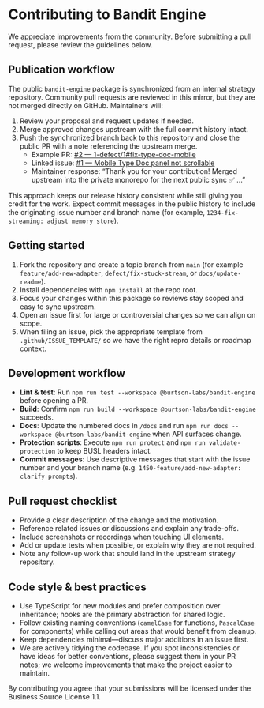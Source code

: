 # Contributing to Bandit Engine

We appreciate improvements from the community. Before submitting a pull request, please review the guidelines below.

## Publication workflow

The public `bandit-engine` package is synchronized from an internal strategy repository. Community pull requests are reviewed in this mirror, but they are not merged directly on GitHub. Maintainers will:

1. Review your proposal and request updates if needed.
2. Merge approved changes upstream with the full commit history intact.
3. Push the synchronized branch back to this repository and close the public PR with a note referencing the upstream merge.
   - Example PR: [#2 — 1-defect/1#fix-type-doc-mobile](https://github.com/Burtson-Labs/bandit-engine/pull/2)
   - Linked issue: [#1 — Mobile Type Doc panel not scrollable](https://github.com/Burtson-Labs/bandit-engine/issues/1)
   - Maintainer response: “Thank you for your contribution! Merged upstream into the private monorepo for the next public sync ✅ …”

This approach keeps our release history consistent while still giving you credit for the work. Expect commit messages in the public history to include the originating issue number and branch name (for example, `1234-fix-streaming: adjust memory store`).

## Getting started

1. Fork the repository and create a topic branch from `main` (for example `feature/add-new-adapter`, `defect/fix-stuck-stream`, or `docs/update-readme`).
2. Install dependencies with `npm install` at the repo root.
3. Focus your changes within this package so reviews stay scoped and easy to sync upstream.
4. Open an issue first for large or controversial changes so we can align on scope.
5. When filing an issue, pick the appropriate template from `.github/ISSUE_TEMPLATE/` so we have the right repro details or roadmap context.

## Development workflow

- **Lint & test**: Run `npm run test --workspace @burtson-labs/bandit-engine` before opening a PR.
- **Build**: Confirm `npm run build --workspace @burtson-labs/bandit-engine` succeeds.
- **Docs**: Update the numbered docs in `/docs` and run `npm run docs --workspace @burtson-labs/bandit-engine` when API surfaces change.
- **Protection scripts**: Execute `npm run protect` and `npm run validate-protection` to keep BUSL headers intact.
- **Commit messages**: Use descriptive messages that start with the issue number and your branch name (e.g. `1450-feature/add-new-adapter: clarify prompts`).

## Pull request checklist

- Provide a clear description of the change and the motivation.
- Reference related issues or discussions and explain any trade-offs.
- Include screenshots or recordings when touching UI elements.
- Add or update tests when possible, or explain why they are not required.
- Note any follow-up work that should land in the upstream strategy repository.

## Code style & best practices

- Use TypeScript for new modules and prefer composition over inheritance; hooks are the primary abstraction for shared logic.
- Follow existing naming conventions (`camelCase` for functions, `PascalCase` for components) while calling out areas that would benefit from cleanup.
- Keep dependencies minimal—discuss major additions in an issue first.
- We are actively tidying the codebase. If you spot inconsistencies or have ideas for better conventions, please suggest them in your PR notes; we welcome improvements that make the project easier to maintain.

By contributing you agree that your submissions will be licensed under the Business Source License 1.1.
